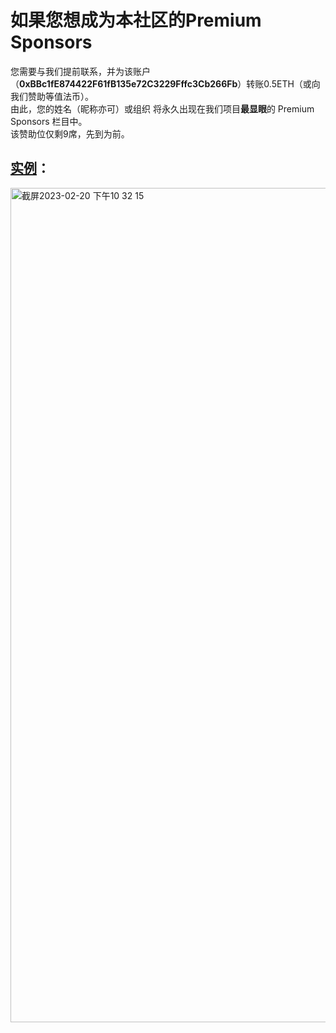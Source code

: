 # 如果您想成为本社区的Premium Sponsors
您需要与我们提前联系，并为该账户（**0xBBc1fE874422F61fB135e72C3229Fffc3Cb266Fb**）转账0.5ETH（或向我们赞助等值法币）。<br>
由此，您的姓名（昵称亦可）或组织 将永久出现在我们项目**最显眼**的 Premium Sponsors 栏目中。<br>
该赞助位仅剩9席，先到为前。
## [实例](https://github.com/Web3-Club/Blockchain-Developer-roadmap_Chinese#%E7%89%B9%E5%88%AB%E6%84%9F%E8%B0%A2%E6%88%91%E4%BB%AC%E7%9A%84premium-sponser)：
<img width="1335" alt="截屏2023-02-20 下午10 32 15" src="https://user-images.githubusercontent.com/76860915/220134774-c1bcfdd4-0d5d-4818-ab1e-65231add6f78.png">
